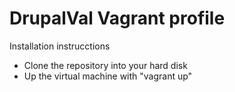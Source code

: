 DrupalVal Vagrant profile
============

Installation instrucctions

- Clone the repository into your hard disk
- Up the virtual machine with "vagrant up"
